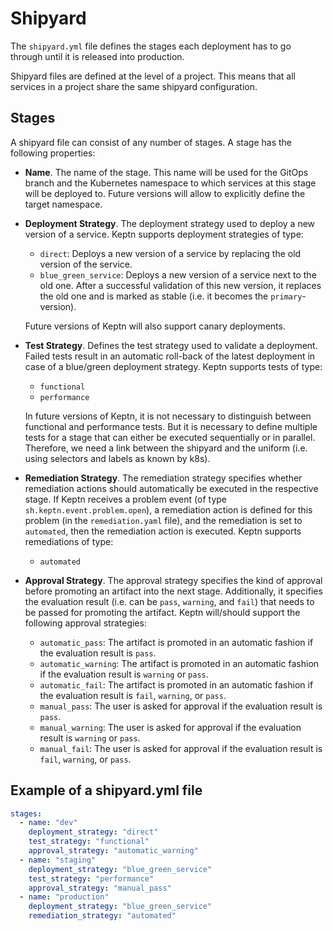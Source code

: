 # Shipyard

The `shipyard.yml` file defines the stages each deployment has to go through until it is released into production. 

Shipyard files are defined at the level of a project. This means that all services in a project share the same shipyard configuration. 

## Stages


A shipyard file can consist of any number of stages. A stage has the following properties:

* **Name**. The name of the stage. This name will be used for the GitOps branch and the Kubernetes namespace to which services at this stage will be deployed to. Future versions will allow to explicitly define the target namespace.

* **Deployment Strategy**. The deployment strategy used to deploy a new version of a service. Keptn supports deployment strategies of type: 
  * `direct`: Deploys a new version of a service by replacing the old version of the service.
  * `blue_green_service`: Deploys a new version of a service next to the old one. After a successful validation of this new version, it replaces the old one and is marked as stable (i.e. it becomes the `primary`-version).

   Future versions of Keptn will also support canary deployments.

* **Test Strategy**. Defines the test strategy used to validate a deployment. Failed tests result in an automatic roll-back of the latest deployment in case of a blue/green deployment strategy. Keptn supports tests of type:
  * `functional` 
  * `performance` 

  In future versions of Keptn, it is not necessary to distinguish between functional and performance tests. But it is necessary to define multiple tests for a stage that can either be executed sequentially or in parallel. Therefore, we need a link between the shipyard and the uniform (i.e. using selectors and labels as known by k8s).

* **Remediation Strategy**. The remediation strategy specifies whether remediation actions should automatically be executed in the respective stage. If Keptn receives a problem event (of type `sh.keptn.event.problem.open`), a remediation action is defined for this problem (in the `remediation.yaml` file), and the remediation is set to `automated`, then the remediation action is executed. 
Keptn supports remediations of type:
  * `automated`
  
* **Approval Strategy**. The approval strategy specifies the kind of approval before promoting an artifact into the next stage. Additionally, it specifies the evaluation result (i.e. can be `pass`, `warning`, and `fail`) that needs to be passed for promoting the artifact. 
Keptn will/should support the following approval strategies:
  * `automatic_pass`: The artifact is promoted in an automatic fashion if the evaluation result is `pass`.
  * `automatic_warning`: The artifact is promoted in an automatic fashion if the evaluation result is `warning` or `pass`.
  * `automatic_fail`: The artifact is promoted in an automatic fashion if the evaluation result is `fail`, `warning`, or `pass`.
  * `manual_pass`: The user is asked for approval if the evaluation result is `pass`.
  * `manual_warning`: The user is asked for approval if the evaluation result is `warning` or `pass`.
  * `manual_fail`: The user is asked for approval if the evaluation result is `fail`, `warning`, or `pass`.

## Example of a shipyard.yml file

```yaml
stages:
  - name: "dev"
    deployment_strategy: "direct"
    test_strategy: "functional"
    approval_strategy: "automatic_warning"
  - name: "staging"
    deployment_strategy: "blue_green_service"
    test_strategy: "performance"
    approval_strategy: "manual_pass"
  - name: "production"
    deployment_strategy: "blue_green_service"
    remediation_strategy: "automated"
```

